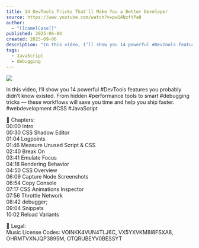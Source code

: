 ```yaml
---
title: 14 DevTools Tricks That`ll Make You a Better Developer
source: https://www.youtube.com/watch?v=pw14NzfYPa8
author:
  - "[[camelCase]]"
published: 2025-06-04
created: 2025-09-06
description: "In this video, I’ll show you 14 powerful #DevTools features you probably didn’t know existed. From hidden #performance tools to smart #debugging tricks — these workflows will save you time and help you ship faster. #webdevelopment #CSS #JavaScript 🍿 Chapters:00:00 Intro00:30 CSS Shadow Editor01:04 Logpoints01:46 Measure Unused Script & CSS02:40 Break On03:41 Emulate Focus04:18 Rendering Behavior04:50 CSS Overview06:09 Capture Node Screenshots06:54 Copy Console07:17 CSS Animations Inspector07:56 Throttle Network08:42 debugger;09:04 Snippets10:02 Reload Variants📜 Legal:Music License Codes: VOINKK4VUN4TLJ6C, VX5YXVKM8I8FSXA8, OHRMTVXNJQP3895M, OTQRUBEYV0BESSYT"
tags:
  - JavaScript
  - debugging
---
```

![](https://www.youtube.com/watch?v=pw14NzfYPa8)  

In this video, I’ll show you 14 powerful #DevTools features you probably didn’t know existed. From hidden #performance tools to smart #debugging tricks — these workflows will save you time and help you ship faster. #webdevelopment #CSS #JavaScript  
  
🍿 Chapters:  
00:00 Intro  
00:30 CSS Shadow Editor  
01:04 Logpoints  
01:46 Measure Unused Script & CSS  
02:40 Break On  
03:41 Emulate Focus  
04:18 Rendering Behavior  
04:50 CSS Overview  
06:09 Capture Node Screenshots  
06:54 Copy Console  
07:17 CSS Animations Inspector  
07:56 Throttle Network  
08:42 debugger;  
09:04 Snippets  
10:02 Reload Variants  
  
  
📜 Legal:  
Music License Codes: VOINKK4VUN4TLJ6C, VX5YXVKM8I8FSXA8, OHRMTVXNJQP3895M, OTQRUBEYV0BESSYT